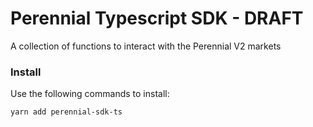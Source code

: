 # Perennial Typescript SDK - DRAFT

A collection of functions to interact with the Perennial V2 markets

### Install

Use the following commands to install:

```bash
yarn add perennial-sdk-ts
```
